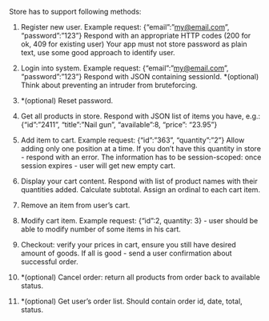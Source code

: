 Store has to support following methods: 
 
1. Register new user. Example request: {“email”:”my@email.com”, “password”:”123”}
Respond with an appropriate HTTP codes (200 for ok, 409 for existing user)
Your app must not store password as plain text, use some good approach to identify user.
 
2. Login into system. Example request: {“email”:”my@email.com”, “password”:”123”}
Respond with JSON containing sessionId.
*(optional) Think about preventing an intruder from bruteforcing. 

3. *(optional) Reset password.
 
4. Get all products in store.
Respond with JSON list of items you have, e.g.:  
{“id”:”2411”, “title”:”Nail gun”, “available”:8, “price”: “23.95”} 

5. Add item to cart. Example request: {“id”:”363”, “quantity”:”2”}
Allow adding only one position at a time. If you don’t have this quantity in store - respond with an error. The information has to be session-scoped: once session expires - user will get new empty cart.

6. Display your cart content.
Respond with list of product names with their quantities added. Calculate subtotal. Assign an ordinal to each cart item. 
 
7. Remove an item from user’s cart.
 
8. Modify cart item. Example request: {“id”:2, quantity: 3} - user should be able to modify number of some items in his cart.
 
9. Checkout: verify your prices in cart, ensure you still have desired amount of goods. If all is good - send a user confirmation about successful order. 
 
10. *(optional) Cancel order: return all products from order back to available status. 
 
11. *(optional) Get user’s order list. Should contain order id, date, total, status.
